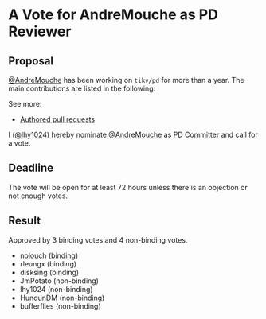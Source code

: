 # A Vote for AndreMouche as PD Reviewer

## Proposal

[@AndreMouche](https://github.com/AndreMouche) has been working on `tikv/pd` for more than a year. The main contributions are listed in the following:


See more:
* [Authored pull requests](https://github.com/tikv/pd/pulls?q=is%3Apr+author%3AAndreMouche+is)

I ([@lhy1024](https://github.com/lhy1024)) hereby nominate [@AndreMouche](https://github.com/AndreMouche) as PD Committer and call for a vote.

## Deadline

The vote will be open for at least 72 hours unless there is an objection or not enough votes.

## Result

Approved by 3 binding votes and 4 non-binding votes.

* nolouch (binding)
* rleungx (binding)
* disksing (binding)
* JmPotato (non-binding)
* lhy1024 (non-binding)
* HundunDM (non-binding)
* bufferflies (non-binding)

